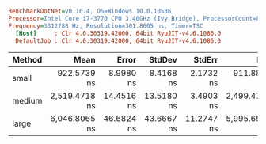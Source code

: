 ``` ini

BenchmarkDotNet=v0.10.4, OS=Windows 10.0.10586
Processor=Intel Core i7-3770 CPU 3.40GHz (Ivy Bridge), ProcessorCount=8
Frequency=3312788 Hz, Resolution=301.8605 ns, Timer=TSC
  [Host]     : Clr 4.0.30319.42000, 64bit RyuJIT-v4.6.1086.0
  DefaultJob : Clr 4.0.30319.42000, 64bit RyuJIT-v4.6.1086.0


```
 | Method |          Mean |      Error |     StdDev |     StdErr |           Min |            Q1 |        Median |            Q3 |           Max |       Op/s | Allocated |
 |------- |--------------:|-----------:|-----------:|-----------:|--------------:|--------------:|--------------:|--------------:|--------------:|-----------:|----------:|
 |  small |   922.5739 ns |  8.9980 ns |  8.4168 ns |  2.1732 ns |   911.8879 ns |   915.3006 ns |   921.6549 ns |   928.0504 ns |   939.5186 ns | 1083924.04 |      0 kB |
 | medium | 2,519.4718 ns | 14.4516 ns | 13.5180 ns |  3.4903 ns | 2,499.4726 ns | 2,509.0117 ns | 2,516.9755 ns | 2,525.3850 ns | 2,545.0181 ns |  396908.59 |      0 kB |
 |  large | 6,046.8065 ns | 46.6824 ns | 43.6667 ns | 11.2747 ns | 5,995.6543 ns | 6,010.3130 ns | 6,030.0913 ns | 6,094.8681 ns | 6,136.6264 ns |  165376.55 |      0 kB |

